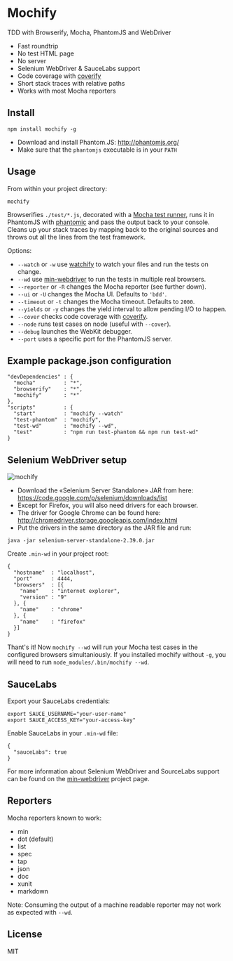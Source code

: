 # Mochify

TDD with Browserify, Mocha, PhantomJS and WebDriver

- Fast roundtrip
- No test HTML page
- No server
- Selenium WebDriver & SauceLabs support
- Code coverage with [coverify][]
- Short stack traces with relative paths
- Works with most Mocha reporters

## Install

```
npm install mochify -g
```

- Download and install Phantom.JS: <http://phantomjs.org/>
- Make sure that the `phantomjs` executable is in your `PATH`

## Usage

From within your project directory:

```
mochify
```

Browserifies `./test/*.js`, decorated with a [Mocha test runner][], runs it in
PhantomJS with [phantomic][] and pass the output back to your console. Cleans
up your stack traces by mapping back to the original sources and throws out all
the lines from the test framework.

Options:

- `--watch` or `-w` use [watchify][] to watch your files and run the tests on
  change.
- `--wd` use [min-webdriver][] to run the tests in multiple real browsers.
- `--reporter` or `-R` changes the Mocha reporter (see further down).
- `--ui` or `-U` changes the Mocha UI. Defaults to `'bdd'`.
- `--timeout` or `-t` changes the Mocha timeout. Defaults to `2000`.
- `--yields` or `-y` changes the yield interval to allow pending I/O to happen.
- `--cover` checks code coverage with [coverify][].
- `--node` runs test cases on node (useful with `--cover`).
- `--debug` launches the WebKit debugger.
- `--port` uses a specific port for the PhantomJS server.

## Example package.json configuration

```
"devDependencies" : {
  "mocha"         : "*",
  "browserify"    : "*",
  "mochify"       : "*"
},
"scripts"         : {
  "start"         : "mochify --watch"
  "test-phantom"  : "mochify",
  "test-wd"       : "mochify --wd",
  "test"          : "npm run test-phantom && npm run test-wd"
}
```

## Selenium WebDriver setup

![mochify](http://maxantoni.de/img/mochify.png)

- Download the «Selenium Server Standalone» JAR from here:
  <https://code.google.com/p/selenium/downloads/list>
- Except for Firefox, you will also need drivers for each browser.
- The driver for Google Chrome can be found here:
  <http://chromedriver.storage.googleapis.com/index.html>
- Put the drivers in the same directory as the JAR file and run:

```
java -jar selenium-server-standalone-2.39.0.jar
```

Create `.min-wd` in your project root:

```
{
  "hostname"  : "localhost",
  "port"      : 4444,
  "browsers"  : [{
    "name"    : "internet explorer",
    "version" : "9"
  }, {
    "name"    : "chrome"
  }, {
    "name"    : "firefox"
  }]
}
```

Thant's it! Now `mochify --wd` will run your Mocha test cases in the configured
browsers simultaniously. If you installed mochify without `-g`, you will need
to run `node_modules/.bin/mochify --wd`.

## SauceLabs

Export your SauceLabs credentials:

```
export SAUCE_USERNAME="your-user-name"
export SAUCE_ACCESS_KEY="your-access-key"
```

Enable SauceLabs in your `.min-wd` file:

```
{
  "sauceLabs": true
}
```

For more information about Selenium WebDriver and SourceLabs support can be
found on the [min-webdriver][] project page.

## Reporters

Mocha reporters known to work:

- min
- dot (default)
- list
- spec
- tap
- json
- doc
- xunit
- markdown

Note: Consuming the output of a machine readable reporter may not work as
expected with `--wd`.

## License

MIT

[watchify]: https://github.com/substack/watchify
[coverify]: https://github.com/substack/coverify
[min-webdriver]: https://github.com/mantoni/min-webdriver
[Mocha test runner]: https://github.com/mantoni/mocaccino.js
[phantomic]: https://github.com/mantoni/phantomic
